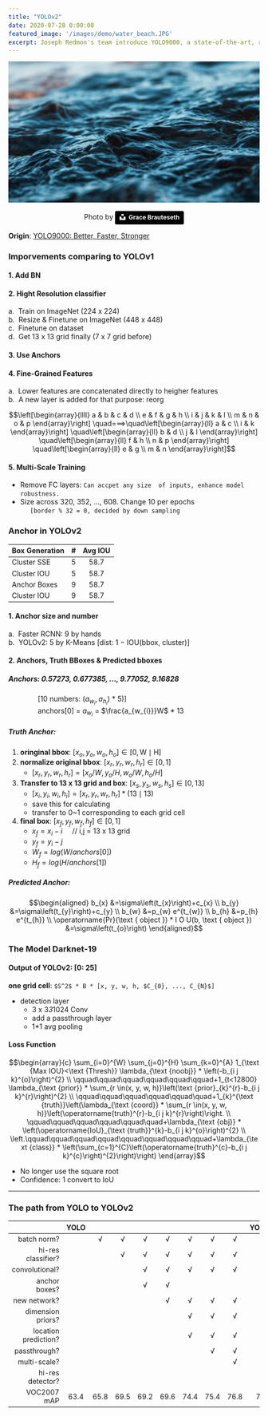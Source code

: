 ```yaml
---
title: "YOLOv2"
date: 2020-07-28 0:00:00
featured_image: '/images/demo/water_beach.JPG'
excerpt: Joseph Redmon's team introduce YOLO9000, a state-of-the-art, real-time object detection system that can detect over 9000 object categories.
---
```

<head>
    <script src="https://cdn.mathjax.org/mathjax/latest/MathJax.js?config=TeX-AMS-MML_HTMLorMML" type="text/javascript"></script>
    <script type="text/x-mathjax-config">
        MathJax.Hub.Config({
            tex2jax: {
            skipTags: ['script', 'noscript', 'style', 'textarea', 'pre'],
            inlineMath: [['$','$']]
            }
        });
    </script>
</head>

![image](/images/demo/water_beach.JPG)
<center>Photo by <a style="background-color:black;color:white;text-decoration:none;padding:4px 6px;font-family:-apple-system, BlinkMacSystemFont, &quot;San Francisco&quot;, &quot;Helvetica Neue&quot;, Helvetica, Ubuntu, Roboto, Noto, &quot;Segoe UI&quot;, Arial, sans-serif;font-size:12px;font-weight:bold;line-height:1.2;display:inline-block;border-radius:3px" href="https://unsplash.com/photos/1R0hB9WWVvQ" target="_blank" rel="noopener noreferrer" title="Download free do whatever you want high-resolution photos from Grace Brauteseth"><span style="display:inline-block;padding:2px 3px"><svg xmlns="http://www.w3.org/2000/svg" style="height:12px;width:auto;position:relative;vertical-align:middle;top:-2px;fill:white" viewBox="0 0 32 32"><title>unsplash-logo</title><path d="M10 9V0h12v9H10zm12 5h10v18H0V14h10v9h12v-9z"></path></svg></span><span style="display:inline-block;padding:2px 3px">Grace Brauteseth</span></a></center>

**Origin**: [YOLO9000: Better, Faster, Stronger](https://arxiv.org/pdf/1612.08242.pdf)

### Imporvements comparing to YOLOv1
#### 1. Add BN
#### 2. Hight Resolution classifier
a. &nbsp;Train on ImageNet (224 x 224)<br>
b. &nbsp;Resize & Finetune on ImageNet (448 x 448)<br>
c. &nbsp;Finetune on dataset<br>
d. &nbsp;Get 13 x 13 grid finally (7 x 7 grid before)
#### 3. Use Anchors
#### 4. Fine-Grained Features
a. &nbsp;Lower features are concatenated directly to heigher features<br>
b. &nbsp;A new layer is added for that purpose: reorg<br>

$$\left[\begin{array}{llll}
a & b & c & d \\
e & f & g & h \\
i & j & k & l \\
m & n & o & p
\end{array}\right] \quad===>\quad\left[\begin{array}{ll}
a & c \\
i & k
\end{array}\right] \quad\left[\begin{array}{ll}
b & d \\
j & l
\end{array}\right] \quad\left[\begin{array}{ll}
f & h \\
n & p
\end{array}\right] \quad\left[\begin{array}{ll}
e & g \\
m & n
\end{array}\right]$$

#### 5. Multi-Scale Training
* Remove FC layers: `Can accpet any size  of inputs, enhance model robustness.`
* Size across 320, 352, ..., 608. Change 10 per epochs<br>
&nbsp;&nbsp;&nbsp;&nbsp;&nbsp;`[border % 32 = 0, decided by down sampling`

### Anchor in YOLOv2

| Box Generation | # | Avg IOU |
|----------------|:-:|:-------:|
| Cluster SSE    | 5 | 58.7    |
| Cluster IOU    | 5 | 58.7    |
| Anchor Boxes   | 9 | 58.7    |
| Cluster IOU    | 9 | 58.7    |

#### 1. Anchor size and number
a. &nbsp;Faster RCNN: 9 by hands<br>
b. &nbsp;YOLOv2: 5 by K-Means [dist:  1 − IOU(bbox, cluster)]

#### 2. Anchors, Truth BBoxes & Predicted bboxes
##### Anchors: 0.57273, 0.677385, ..., 9.77052, 9.16828<br>
&nbsp;&nbsp;&nbsp;&nbsp;&nbsp;&nbsp;&nbsp;&nbsp;&nbsp;&nbsp;&nbsp;&nbsp;&nbsp;&nbsp;&nbsp;[10 numbers: ($a_{w_{i}}, a_{h_{i}}$) * 5)]<br>
&nbsp;&nbsp;&nbsp;&nbsp;&nbsp;&nbsp;&nbsp;&nbsp;&nbsp;&nbsp;&nbsp;&nbsp;&nbsp;&nbsp;&nbsp;anchors[0] = $a_{w_{i}}$ = $\frac{a_{w_{i}}}W$ * 13
##### Truth Anchor:
1. **oringinal bbox**: $\left[x_{o}, y_{o}, w_{o}, h_{o}\right] \in[0, \mathrm{W} \mid \mathrm{H}]$
2. **normalize original bbox**: $[x_{r}, y_{r}, w_{r}, h_{r}]\in[0, 1]$
    - $[x_{r}, y_{r}, w_{r}, h_{r}] = [x_{o}/W, y_{o}/H, w_{o}/W, h_{o}/H]$
3. **Transfer to 13 x 13 grid and box**: $[x_{s}, y_{s}, w_{s}, h_{s}]\in[0, 13]$
    - $\left[x_{i}, y_{i}, w_{i}, h_{i}\right]=\left[x_{r}, y_{r}, w_{r}, h_{r}\right] * (13 \mid 13)$
    - save this for calculating
    - transfer to 0~1 corresponding to each grid cell
4. **final box**: $[x_{f}, y_{f}, w_{f}, h_{f}]\in[0, 1]$
    - $x_{f} = x_{i} - i$ &nbsp;&nbsp;&nbsp;&nbsp;// i,j = 13 x 13 grid
    - $y_{f} = y_{i} - j$
    - $W_{f} = log(W/anchors[0])$
    - $H_{f} = log(H/anchors[1])$

##### Predicted Anchor:
$$\begin{aligned} b_{x} &=\sigma\left(t_{x}\right)+c_{x} \\ b_{y} &=\sigma\left(t_{y}\right)+c_{y} \\ b_{w} &=p_{w} e^{t_{w}} \\ b_{h} &=p_{h} e^{t_{h}} \\ \operatorname{Pr}(\text { object }) * I O U(b, \text { object }) &=\sigma\left(t_{o}\right) \end{aligned}$$

### The Model Darknet-19
#### Output of YOLOv2: [0: 25]
**one grid cell**: `$S^2$ * B * [x, y, w, h, $C_{0}, ..., C_{N}$]`
* detection layer
    * 3 x 3*3*1024 Conv
    * add a passthrough layer
    * 1*1 avg pooling

#### Loss Function

$$\begin{array}{c}
\sum_{i=0}^{W} \sum_{j=0}^{H} \sum_{k=0}^{A} 1_{\text {Max IOU}<\text {Thresh}} \lambda_{\text {noobj}} * \left(-b_{i j k}^{o}\right)^{2} \\
\qquad\qquad\qquad\qquad\qquad\qquad+1_{t<12800} \lambda_{\text {prior}} * \sum_{r \in(x, y, w, h)}\left(\text {prior}_{k}^{r}-b_{i j k}^{r}\right)^{2} \\
\qquad\qquad\qquad\qquad\qquad\quad+1_{k}^{\text {truth}}\left(\lambda_{\text {coord}} * \sum_{r \in(x, y, w, h)}\left(\operatorname{truth}^{r}-b_{i j k}^{r}\right)\right. \\
\qquad\qquad\qquad\qquad\qquad\quad+\lambda_{\text {obj}} * \left(\operatorname{IoU}_{\text {truth}}^{k}-b_{i j k}^{o}\right)^{2} \\
\left.\qquad\qquad\qquad\qquad\qquad\qquad\qquad\qquad+\lambda_{\text {class}} * \left(\sum_{c=1}^{C}\left(\operatorname{truth}^{c}-b_{i j k}^{c}\right)^{2}\right)\right)
\end{array}$$

* No longer use the square root
* Confidence: 1 convert to IoU

---

### The path from YOLO to YOLOv2

|                    |YOLO|    |    |    |    |    |    |    |YOLOv2|
|-------------------:|:--:|:--:|:--:|:--:|:--:|:--:|:--:|:--:|:----:|
|batch norm?         |    | √  | √  | √  | √  | √  | √  | √  |  √   |
|hi-res classifier?  |    |    | √  | √  | √  | √  | √  | √  |  √   |
|convolutional?      |    |    |    | √  | √  | √  | √  | √  |  √   |
|anchor boxes?       |    |    |    | √  | √  |    |    |    |      |
|new network?        |    |    |    |    | √  | √  | √  | √  |  √   |
|dimension priors?   |    |    |    |    |    | √  | √  | √  |  √   |
|location prediction?|    |    |    |    |    | √  | √  | √  |  √   |
|passthrough?        |    |    |    |    |    |    | √  | √  |  √   |
|multi-scale?        |    |    |    |    |    |    |    | √  |  √   |
|hi-res detector?    |    |    |    |    |    |    |    |    |  √   |
|VOC2007 mAP         |63.4|65.8|69.5|69.2|69.6|74.4|75.4|76.8| 78.6 |

